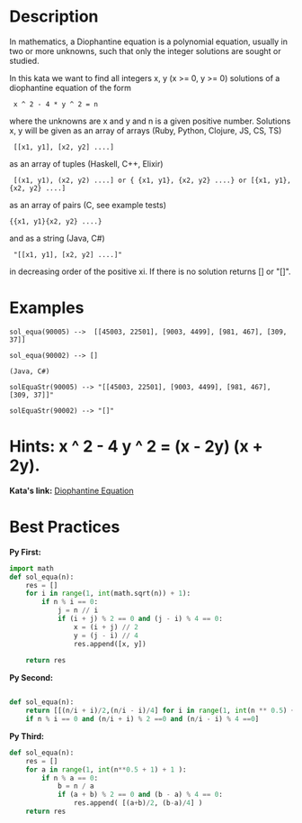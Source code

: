 # Description
In mathematics, a Diophantine equation is a polynomial equation, usually in two or more unknowns, such that only the integer solutions are sought or studied.

In this kata we want to find all integers x, y (x >= 0, y >= 0) solutions of a diophantine equation of the form
~~~
 x ^ 2 - 4 * y ^ 2 = n
~~~ 
where the unknowns are x and y and n is a given positive number. Solutions x, y will be given as an array of arrays (Ruby, Python, Clojure, JS, CS, TS)
~~~
 [[x1, y1], [x2, y2] ....]
~~~ 
as an array of tuples (Haskell, C++, Elixir)
~~~
 [(x1, y1), (x2, y2) ....] or { {x1, y1}, {x2, y2} ....} or [{x1, y1}, {x2, y2} ....]
~~~
as an array of pairs (C, see example tests)
~~~
{{x1, y1}{x2, y2} ....}
~~~
and as a string (Java, C#)
~~~
 "[[x1, y1], [x2, y2] ....]"
~~~ 
in decreasing order of the positive xi. If there is no solution returns [] or "[]".

# Examples
~~~
sol_equa(90005) -->  [[45003, 22501], [9003, 4499], [981, 467], [309, 37]]

sol_equa(90002) --> []

(Java, C#)

solEquaStr(90005) --> "[[45003, 22501], [9003, 4499], [981, 467], [309, 37]]"

solEquaStr(90002) --> "[]"
~~~

# Hints: x ^ 2 - 4 y ^ 2 = (x - 2y) (x + 2y).


**Kata's link:** [Diophantine Equation](http://www.codewars.com/kata/diophantine-equation/)

# Best Practices

**Py First:**
~~~py
import math
def sol_equa(n):
    res = []
    for i in range(1, int(math.sqrt(n)) + 1):
        if n % i == 0:
            j = n // i
            if (i + j) % 2 == 0 and (j - i) % 4 == 0:
                x = (i + j) // 2
                y = (j - i) // 4
                res.append([x, y])
            
    return res
~~~

**Py Second:**
~~~py

def sol_equa(n):
    return [[(n/i + i)/2,(n/i - i)/4] for i in range(1, int(n ** 0.5) + 1)
    if n % i == 0 and (n/i + i) % 2 ==0 and (n/i - i) % 4 ==0]
~~~

**Py Third:**
~~~py
def sol_equa(n):
    res = []
    for a in range(1, int(n**0.5 + 1) + 1 ):
        if n % a == 0:
            b = n / a
            if (a + b) % 2 == 0 and (b - a) % 4 == 0:
                res.append( [(a+b)/2, (b-a)/4] )
    return res
~~~
